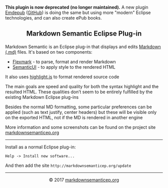 **This plugin is now deprecated (no longer maintained).** A new plugin [Emdepub](http://emdepub.org) ([GitHub](https://github.com/iuscl-ide/emdepub)) is doing the same but using more "modern" Eclipse technologies, and can also create ePub books.

## <p align="center">Markdown Semantic Eclipse Plug-in</p>

Markdown Semantic is an Eclipse plug-in that displays and edits [Markdown (.md)](http://daringfireball.net/projects/markdown/syntax) files.
It's based on two components:

- [Flexmark](https://github.com/vsch/flexmark-java) - to parse, format and render Markdown
- [SemanticUI](https://semantic-ui.com/) - to apply style to the rendered HTML

It also uses [highlight.js](https://highlightjs.org/) to format rendered source code

The main goals are speed and quality for both the syntax highlight and the resulted HTML. These qualities don’t seem to be entirely fulfilled by the existing Markdown Eclipse plug-ins 

Besides the normal MD formatting, some particular preferences can be applied (such as text justify, center headers) but these will be visible only on the exported HTML, not if the MD is rendered in another engine

More information and some screenshots can be found on the project site [markdownsemanticep.org](http://markdownsemanticep.org)

***

Install as a normal Eclipse plug-in:

``` Eclipse
Help -> Install new software...
```    
    
And then add the site `http://markdownsemanticep.org/update`   
***

<p align="center">&copy; 2017 <a href="http://markdownsemanticep.org">markdownsemanticep.org</a></p>
